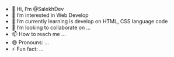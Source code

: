 - 👋 Hi, I’m @SalekhDev
- 👀 I’m interested in Web Develop
- 🌱 I’m currently learning is develop on HTML, CSS language code
- 💞️ I’m looking to collaborate on ...
- 📫 How to reach me ...
- 😄 Pronouns: ...
- ⚡ Fun fact: ...

<!---
SalekhDev/SalekhDev is a ✨ special ✨ repository because its `README.md` (this file) appears on your GitHub profile.
You can click the Preview link to take a look at your changes.
--->
